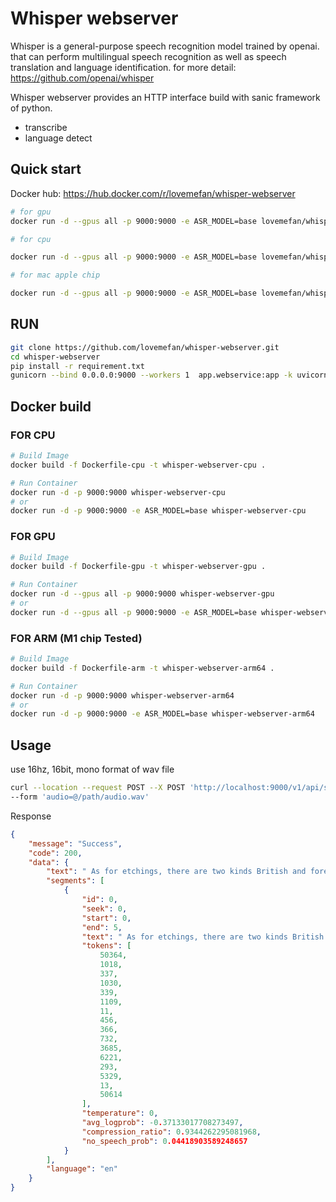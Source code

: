 # Whisper webserver 
Whisper is a general-purpose speech recognition model trained by openai.
that can perform multilingual speech recognition as well as speech translation and language identification.
for more detail: https://github.com/openai/whisper

Whisper webserver provides an HTTP interface build with sanic framework of python.


* transcribe
* language detect

## Quick start
Docker hub: https://hub.docker.com/r/lovemefan/whisper-webserver
```bash
# for gpu
docker run -d --gpus all -p 9000:9000 -e ASR_MODEL=base lovemefan/whisper-webserver:cuda-11.2.0

# for cpu

docker run -d --gpus all -p 9000:9000 -e ASR_MODEL=base lovemefan/whisper-webserver:amd64

# for mac apple chip

docker run -d --gpus all -p 9000:9000 -e ASR_MODEL=base lovemefan/whisper-webserver:arm64

```

## RUN

```bash
git clone https://github.com/lovemefan/whisper-webserver.git
cd whisper-webserver
pip install -r requirement.txt
gunicorn --bind 0.0.0.0:9000 --workers 1  app.webservice:app -k uvicorn.workers.UvicornWorker
```


## Docker build
### FOR CPU
```bash
# Build Image
docker build -f Dockerfile-cpu -t whisper-webserver-cpu .

# Run Container
docker run -d -p 9000:9000 whisper-webserver-cpu
# or
docker run -d -p 9000:9000 -e ASR_MODEL=base whisper-webserver-cpu
```

### FOR GPU
```bash
# Build Image
docker build -f Dockerfile-gpu -t whisper-webserver-gpu .

# Run Container
docker run -d --gpus all -p 9000:9000 whisper-webserver-gpu
# or
docker run -d --gpus all -p 9000:9000 -e ASR_MODEL=base whisper-webserver-gpu
```

### FOR ARM (M1 chip Tested)
```bash
# Build Image
docker build -f Dockerfile-arm -t whisper-webserver-arm64 .

# Run Container
docker run -d -p 9000:9000 whisper-webserver-arm64
# or
docker run -d -p 9000:9000 -e ASR_MODEL=base whisper-webserver-arm64
```

## Usage
use 16hz, 16bit, mono format of wav file
```bash
curl --location --request POST --X POST 'http://localhost:9000/v1/api/speech/recognition' \
--form 'audio=@/path/audio.wav'
```
Response
```json
{
	"message": "Success",
	"code": 200,
	"data": {
		"text": " As for etchings, there are two kinds British and foreign.",
		"segments": [
			{
				"id": 0,
				"seek": 0,
				"start": 0,
				"end": 5,
				"text": " As for etchings, there are two kinds British and foreign.",
				"tokens": [
					50364,
					1018,
					337,
					1030,
					339,
					1109,
					11,
					456,
					366,
					732,
					3685,
					6221,
					293,
					5329,
					13,
					50614
				],
				"temperature": 0,
				"avg_logprob": -0.37133017708273497,
				"compression_ratio": 0.9344262295081968,
				"no_speech_prob": 0.04418903589248657
			}
		],
		"language": "en"
	}
}
```

